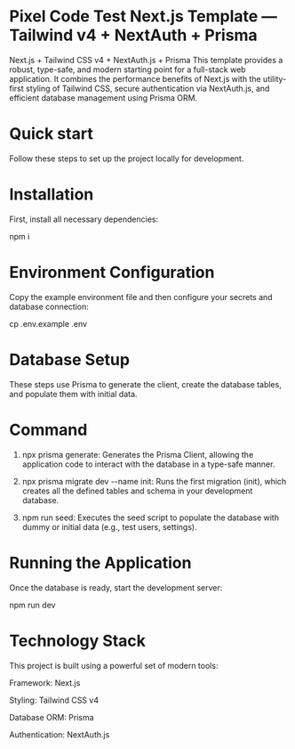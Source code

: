 
# Pixel Code Test Next.js Template — Tailwind v4 + NextAuth + Prisma

Next.js + Tailwind CSS v4 + NextAuth.js + Prisma
This template provides a robust, type-safe, and modern starting point for a full-stack web application. It combines the performance benefits of Next.js with the utility-first styling of Tailwind CSS, secure authentication via NextAuth.js, and efficient database management using Prisma ORM.

# Quick start

Follow these steps to set up the project locally for development.

# Installation

First, install all necessary dependencies:

npm i


# Environment Configuration
Copy the example environment file and then configure your secrets and database connection:

cp .env.example .env


# Database Setup
These steps use Prisma to generate the client, create the database tables, and populate them with initial data.

# Command

1. npx prisma generate:   Generates the Prisma Client, allowing the application code to interact with the database in a type-safe manner.

2. npx prisma migrate dev --name init:   Runs the first migration (init), which creates all the defined tables and schema in your development database.

3. npm run seed:   Executes the seed script to populate the database with dummy or initial data (e.g., test users, settings).


# Running the Application
Once the database is ready, start the development server:

npm run dev


# Technology Stack

This project is built using a powerful set of modern tools:

Framework:       Next.js

Styling:         Tailwind CSS v4

Database ORM:    Prisma

Authentication:  NextAuth.js


